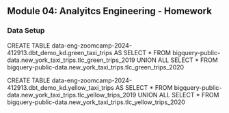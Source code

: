 ## Module 04: Analyitcs Engineering - Homework

### Data Setup
CREATE TABLE data-eng-zoomcamp-2024-412913.dbt_demo_kd.green_taxi_trips AS 
SELECT * FROM bigquery-public-data.new_york_taxi_trips.tlc_green_trips_2019
UNION ALL
SELECT * FROM bigquery-public-data.new_york_taxi_trips.tlc_green_trips_2020

CREATE TABLE data-eng-zoomcamp-2024-412913.dbt_demo_kd.yellow_taxi_trips AS 
SELECT * FROM bigquery-public-data.new_york_taxi_trips.tlc_yellow_trips_2019
UNION ALL
SELECT * FROM bigquery-public-data.new_york_taxi_trips.tlc_yellow_trips_2020